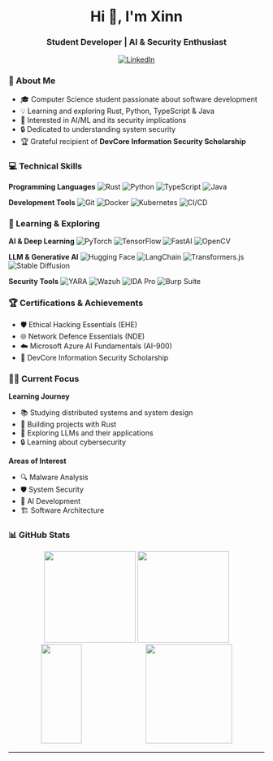 <h1 align="center">Hi 👋, I'm Xinn</h1>
<h3 align="center">Student Developer | AI & Security Enthusiast</h3>

<p align="center">
  <a href="https://linkedin.com/in/zxzinn">
    <img src="https://img.shields.io/badge/LinkedIn-0077B5?style=for-the-badge&logo=linkedin&logoColor=white" alt="LinkedIn"/>
  </a>
</p>

### 🚀 About Me
- 🎓 Computer Science student passionate about software development
- 💡 Learning and exploring Rust, Python, TypeScript & Java
- 🤖 Interested in AI/ML and its security implications
- 🔒 Dedicated to understanding system security
- 🏆 Grateful recipient of **DevCore Information Security Scholarship**

### 💻 Technical Skills

**Programming Languages**
![Rust](https://img.shields.io/badge/Rust-%23000000.svg?style=flat-square&logo=rust&logoColor=white)
![Python](https://img.shields.io/badge/Python-3670A0?style=flat-square&logo=python&logoColor=ffdd54)
![TypeScript](https://img.shields.io/badge/TypeScript-%23007ACC.svg?style=flat-square&logo=typescript&logoColor=white)
![Java](https://img.shields.io/badge/Java-%23ED8B00.svg?style=flat-square&logo=openjdk&logoColor=white)

**Development Tools**
![Git](https://img.shields.io/badge/Git-%23F05033.svg?style=flat-square&logo=git&logoColor=white)
![Docker](https://img.shields.io/badge/Docker-%230db7ed.svg?style=flat-square&logo=docker&logoColor=white)
![Kubernetes](https://img.shields.io/badge/Kubernetes-%23326ce5.svg?style=flat-square&logo=kubernetes&logoColor=white)
![CI/CD](https://img.shields.io/badge/CI%2FCD-2088FF?style=flat-square&logo=github-actions&logoColor=white)

### 🌱 Learning & Exploring

**AI & Deep Learning**
![PyTorch](https://img.shields.io/badge/PyTorch-%23EE4C2C.svg?style=flat-square&logo=PyTorch&logoColor=white)
![TensorFlow](https://img.shields.io/badge/TensorFlow-%23FF6F00.svg?style=flat-square&logo=TensorFlow&logoColor=white)
![FastAI](https://img.shields.io/badge/FastAI-00A98F?style=flat-square&logo=fastai&logoColor=white)
![OpenCV](https://img.shields.io/badge/OpenCV-%23white.svg?style=flat-square&logo=opencv&logoColor=white)

**LLM & Generative AI**
![Hugging Face](https://img.shields.io/badge/Hugging%20Face-FFD21E?style=flat-square&logo=huggingface&logoColor=black)
![LangChain](https://img.shields.io/badge/LangChain-121212?style=flat-square&logo=chainlink&logoColor=white)
![Transformers.js](https://img.shields.io/badge/Transformers.js-FFD21E?style=flat-square&logo=javascript&logoColor=black)
![Stable Diffusion](https://img.shields.io/badge/Stable%20Diffusion-FF6F00?style=flat-square&logo=image&logoColor=white)

**Security Tools**
![YARA](https://img.shields.io/badge/YARA-090909?style=flat-square&logo=yara&logoColor=white)
![Wazuh](https://img.shields.io/badge/Wazuh-0E75F0?style=flat-square&logo=wazuh&logoColor=white)
![IDA Pro](https://img.shields.io/badge/IDA%20Pro-4B0082?style=flat-square&logo=ida&logoColor=white)
![Burp Suite](https://img.shields.io/badge/Burp%20Suite-FF6633?style=flat-square&logo=burpsuite&logoColor=white)

### 🏆 Certifications & Achievements
- 🛡️ Ethical Hacking Essentials (EHE)
- 🌐 Network Defence Essentials (NDE)
- ☁️ Microsoft Azure AI Fundamentals (AI-900)
- 🔐 DevCore Information Security Scholarship

### 👨‍💻 Current Focus

**Learning Journey**
- 📚 Studying distributed systems and system design
- 🦀 Building projects with Rust
- 🤖 Exploring LLMs and their applications
- 🔒 Learning about cybersecurity

**Areas of Interest**
- 🔍 Malware Analysis
- 🛡️ System Security
- 🤖 AI Development
- 🏗️ Software Architecture

### 📊 GitHub Stats

<div align="center">
  <img height="180em" src="https://github-readme-stats.vercel.app/api?username=zxzinn&show_icons=true&theme=tokyonight&hide_border=true&include_all_commits=true&count_private=true&bg_color=0D1117"/>
  <img height="180em" src="https://github-readme-streak-stats.herokuapp.com/?user=zxzinn&theme=tokyonight&hide_border=true&background=0D1117"/>
</div>

<div align="center">
  <img width="40%" height="195px" src="https://github-readme-stats.vercel.app/api/top-langs/?username=zxzinn&layout=compact&hide_border=true&title_color=2f80ed&text_color=70A5FD&bg_color=0D1117" />
  <img width="58%" height="195px" src="https://github-readme-activity-graph.vercel.app/graph?username=zxzinn&theme=tokyo-night&hide_border=true&bg_color=0D1117"/>
</div>

---
